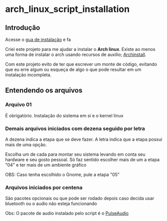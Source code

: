 # arch_linux_script_installation

## Introdução

Acesse o [gua de instalação](https://wiki.archlinux.org/title/Installation_guide_(Português)) e fa

Criei este projeto para me ajudar a instalar o **Arch linux**. Existe ao menos uma forma de instalar o arch usando recursos de auxílio; [Archinstall](https://wiki.archlinux.org/title/Archinstall_(Português)). 

Com este projeto evito de ter que escrever um monte de código, evitando que eu erre algum ou esqueça de algo o que pode resultar em um instalação incompleta.


## Entendendo os arquivos

### Arquivo 01

É obrigatório. Instalação do sistema em sí e o kernel linux

### Demais arquivos iniciados com dezena seguido por letra

A dezena indica a etapa que se deve fazer. A letra indica que a etapa possui mais de uma opção.

Escolha um de cada para montar seu sistema levando em conta seu hardware e seu gosto pessoal. Só faz sentido escolher mais de um a etapa "04" e ter mais de um ambiente gráfico

OBS: Caso tenha escolhido o Gnome, pule a etapa "05" 

### Arquivos iniciados por centena

São pacotes opcionais ou que pode ser rodado depois caso decida usar bluetooth ou o audio não esteja funcionando

Obs: O pacote de audio instalado pelo script é o [PulseAudio](https://wiki.archlinux.org/title/PulseAudio)

